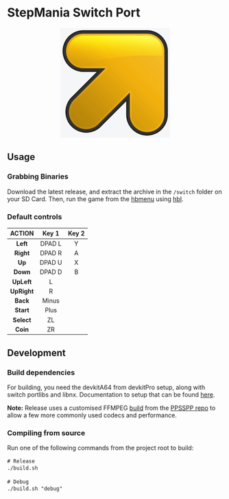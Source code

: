 StepMania Switch Port
==================

<p align="center"><img src="icon.jpg"></p>

## Usage

### Grabbing Binaries

Download the latest release,
and extract the archive in the `/switch` folder on your SD Card.
Then, run the game from the [hbmenu](https://github.com/switchbrew/nx-hbmenu)
using [hbl](https://github.com/switchbrew/nx-hbloader).

### Default controls

|  ACTION   | Key 1  | Key 2 |
|:---------:|:------:|:-----:|
|**Left**   | DPAD L | Y     |
|**Right**  | DPAD R | A     |
|**Up**     | DPAD U | X     |
|**Down**   | DPAD D | B     |
|**UpLeft** | L      |       |
|**UpRight**| R      |       |
|**Back**   | Minus  |       |
|**Start**  | Plus   |       |
|**Select** | ZL     |       |
|**Coin**   | ZR     |       |

## Development

### Build dependencies

For building, you need the devkitA64 from devkitPro setup, along with switch portlibs and libnx.
Documentation to setup that can be found [here](https://switchbrew.org/wiki/Setting_up_Development_Environment).

**Note:** Release uses a customised FFMPEG [build](https://gist.github.com/p-sam/30b4b535f055e1f9b0eab2dd1ce89fd4)
from the [PPSSPP repo](https://github.com/hrydgard/ppsspp-ffmpeg) to allow a few more commonly used codecs and performance.

### Compiling from source

Run one of the following commands from the project root to build:

```
# Release
./build.sh

# Debug
./build.sh "debug"
```

